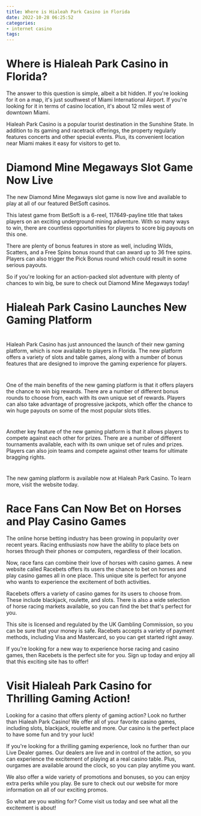 ```yaml
---
title: Where is Hialeah Park Casino in Florida
date: 2022-10-28 06:25:52
categories:
- internet casino
tags:
---
```



#  Where is Hialeah Park Casino in Florida?

The answer to this question is simple, albeit a bit hidden. If you're looking for it on a map, it's just southwest of Miami International Airport. If you're looking for it in terms of casino location, it's about 12 miles west of downtown Miami.

Hialeah Park Casino is a popular tourist destination in the Sunshine State. In addition to its gaming and racetrack offerings, the property regularly features concerts and other special events. Plus, its convenient location near Miami makes it easy for visitors to get to.

#  Diamond Mine Megaways Slot Game Now Live

The new Diamond Mine Megaways slot game is now live and available to play at all of our featured BetSoft casinos.

This latest game from BetSoft is a 6-reel, 117649-payline title that takes players on an exciting underground mining adventure. With so many ways to win, there are countless opportunities for players to score big payouts on this one.

There are plenty of bonus features in store as well, including Wilds, Scatters, and a Free Spins bonus round that can award up to 36 free spins. Players can also trigger the Pick Bonus round which could result in some serious payouts.

So if you're looking for an action-packed slot adventure with plenty of chances to win big, be sure to check out Diamond Mine Megaways today!

#  Hialeah Park Casino Launches New Gaming Platform

#

Hialeah Park Casino has just announced the launch of their new gaming platform, which is now available to players in Florida. The new platform offers a variety of slots and table games, along with a number of bonus features that are designed to improve the gaming experience for players.

#

One of the main benefits of the new gaming platform is that it offers players the chance to win big rewards. There are a number of different bonus rounds to choose from, each with its own unique set of rewards. Players can also take advantage of progressive jackpots, which offer the chance to win huge payouts on some of the most popular slots titles.

#

Another key feature of the new gaming platform is that it allows players to compete against each other for prizes. There are a number of different tournaments available, each with its own unique set of rules and prizes. Players can also join teams and compete against other teams for ultimate bragging rights.

#

The new gaming platform is available now at Hialeah Park Casino. To learn more, visit the website today.

#  Race Fans Can Now Bet on Horses and Play Casino Games

The online horse betting industry has been growing in popularity over recent years. Racing enthusiasts now have the ability to place bets on horses through their phones or computers, regardless of their location.

Now, race fans can combine their love of horses with casino games. A new website called Racebets offers its users the chance to bet on horses and play casino games all in one place. This unique site is perfect for anyone who wants to experience the excitement of both activities.

Racebets offers a variety of casino games for its users to choose from. These include blackjack, roulette, and slots. There is also a wide selection of horse racing markets available, so you can find the bet that's perfect for you.

This site is licensed and regulated by the UK Gambling Commission, so you can be sure that your money is safe. Racebets accepts a variety of payment methods, including Visa and Mastercard, so you can get started right away.

If you're looking for a new way to experience horse racing and casino games, then Racebets is the perfect site for you. Sign up today and enjoy all that this exciting site has to offer!

#  Visit Hialeah Park Casino for Thrilling Gaming Action!

Looking for a casino that offers plenty of gaming action? Look no further than Hialeah Park Casino! We offer all of your favorite casino games, including slots, blackjack, roulette and more. Our casino is the perfect place to have some fun and try your luck!

If you're looking for a thrilling gaming experience, look no further than our Live Dealer games. Our dealers are live and in control of the action, so you can experience the excitement of playing at a real casino table. Plus, ourgames are available around the clock, so you can play anytime you want.

We also offer a wide variety of promotions and bonuses, so you can enjoy extra perks while you play. Be sure to check out our website for more information on all of our exciting promos.

So what are you waiting for? Come visit us today and see what all the excitement is about!